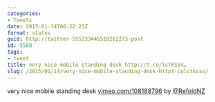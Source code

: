 ```yaml
---
categories:
- Tweets
date: 2015-01-14T06:22:23Z
format: status
guid: http://twitter-555233445518262273-post
id: 5588
tags:
- tweet
title: very nice mobile standing desk http://t.co/lcTKSSV…
slug: /2015/01/14/very-nice-mobile-standing-desk-httpt-colctkssv/
---
```


very nice mobile standing desk [vimeo.com/108188796](http://vimeo.com/108188796) by [@RefoldNZ](http://twitter.com/RefoldNZ)